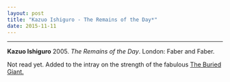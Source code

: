 ```yaml
---
layout: post
title: "Kazuo Ishiguro - The Remains of the Day*"
date: 2015-11-11
---
```




***
<b>Kazuo Ishiguro</b> 2005. _The Remains of the Day_. London: Faber and Faber. 

Not read yet. Added to the intray on the strength of the fabulous <a href="https://timeteam.github.io/blog/2015/06/13/The-Buried-Giant/">The Buried Giant.</a>
